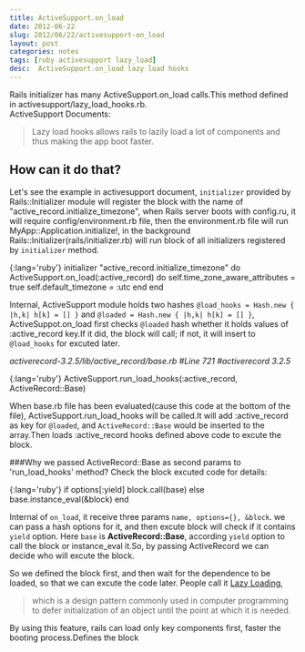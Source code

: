 ```yaml
---
title: ActiveSupport.on_load 
date: 2012-06-22
slug: 2012/06/22/activesupport-on_load
layout: post
categories: notes
tags: [ruby activesupport lazy_load]
desc:  ActiveSupport.on_load lazy load hooks
---
```

Rails initializer has many ActiveSupport.on_load calls.This method defined in activesupport/lazy_load_hooks.rb.  
ActiveSupport Documents:  

> Lazy load hooks allows rails to lazily load a lot of components and thus making the app boot faster.

## How can it do that?  
Let's see the example in activesupport document, `initializer` provided by Rails::Initializer module will register the block with the name of "active_record.initialize_timezone", when Rails server boots with config.ru, it will require config/environment.rb file, then the environment.rb file will run MyApp::Application.initialize!, in the background Rails::Initializer(rails/initializer.rb) will run block of all initializers registered by `initializer` method.

{:lang='ruby'}
	initializer "active_record.initialize_timezone" do
	 ActiveSupport.on_load(:active_record) do
	   self.time_zone_aware_attributes = true
	   self.default_timezone = :utc
	 end
	end
  
Internal, ActiveSupport module holds two hashes  `@load_hooks = Hash.new { |h,k| h[k] = [] }` and `@loaded = Hash.new { |h,k| h[k] = [] }`, ActiveSuppot.on_load first checks `@loaded` hash whether it holds values of :active_record key.If it did, the block will call; if not, it will insert to `@load_hooks` for excuted later.

*activerecord-3.2.5/lib/active_record/base.rb #Line 721 #activerecord 3.2.5*    

{:lang='ruby'}
	ActiveSupport.run_load_hooks(:active_record, ActiveRecord::Base)

When base.rb file has been evaluated(cause this code at the bottom of the file), ActiveSupport.run_load_hooks will be called.It will add :active_record as key for `@loaded`, and `ActiveRecord::Base` would be inserted to the array.Then loads :active_record hooks defined above code to excute the block.  

###Why we passed ActiveRecord::Base as second params to 'run_load_hooks' method?
Check the block excuted code for details:

{:lang='ruby'}
	if options[:yield]
	  block.call(base)
	else
	  base.instance_eval(&block)
	end

Internal of `on_load`, it receive three params `name, options={}, &block`. we can pass a hash options for it, and then excute block will check if it contains `yield` option. Here `base` is __ActiveRecord::Base__, according `yield` option to call the block or instance_eval it.So, by passing ActiveRecord we can decide who will excute the block.

So we defined the block first, and then wait for the dependence to be loaded, so that we can excute the code later. People call it [Lazy Loading](http://en.wikipedia.org/wiki/Lazy_loading),

> which is a design pattern commonly used in computer programming to defer initialization of an object until the point at which it is needed.  

By using this feature, rails can load only key components first, faster the booting process.Defines the block 
